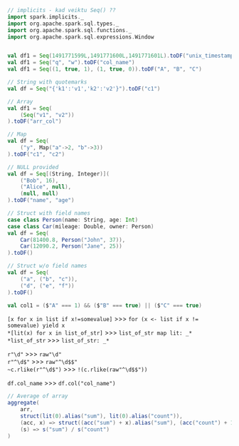 ```scala
// implicits - kad veiktu Seq() ??
import spark.implicits._
import org.apache.spark.sql.types._
import org.apache.spark.sql.functions._
import org.apache.spark.sql.expressions.Window


val df1 = Seq(1491771599L,1491771600L,1491771601L).toDF("unix_timestamp")
val df1 = Seq("q", "w").toDF("col_name")
val df1 = Seq((1, true, 1), (1, true, 0)).toDF("A", "B", "C")

// String with quotemarks
val df = Seq("{'k1':'v1','k2':'v2'}").toDF("c1")

// Array
val df1 = Seq(
    (Seq("v1", "v2"))
).toDF("arr_col")

// Map
val df = Seq(
    ("y", Map("a"->2, "b"->3))
).toDF("c1", "c2")

// NULL provided
val df = Seq[(String, Integer)](
    ("Bob", 16),
    ("Alice", null),
    (null, null)
).toDF("name", "age")

// Struct with field names
case class Person(name: String, age: Int)
case class Car(mileage: Double, owner: Person)
val df = Seq(
    Car(81400.8, Person("John", 37)),
    Car(12090.2, Person("Jane", 25))
).toDF()

// Struct w/o field names
val df = Seq(
    ("a", ("b", "c")),
    ("d", ("e", "f"))
).toDF()

val col1 = ($"A" === 1) && ($"B" === true) || ($"C" === true)
```

`[x for x in list if x!=somevalue]` >>> `for (x <- list if x != somevalue) yield x`  
`*[lit(x) for x in list_of_str]` >>> `list_of_str map lit: _*`  
`*list_of_str` >>> `list_of_str: _*`  

`r"\d"` >>> `raw"\d"`  
`r"^\d$"` >>> `raw"^\d$$"`  
`~c.rlike(r"^\d$")` >>> `!(c.rlike(raw"^\d$$"))`  

`df.col_name` >>> `df.col("col_name")`

```scala
// Average of array
aggregate(
    arr,
    struct(lit(0).alias("sum"), lit(0).alias("count")),
    (acc, x) => struct((acc("sum") + x).alias("sum"), (acc("count") + 1).alias("count")),
    (s) => s("sum") / s("count")
)
```
